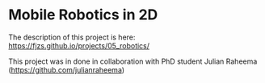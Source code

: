# Mobile Robotics in 2D
The description of this project is here: https://fjzs.github.io/projects/05_robotics/

This project was in done in collaboration with PhD student Julian Raheema (https://github.com/julianraheema)

